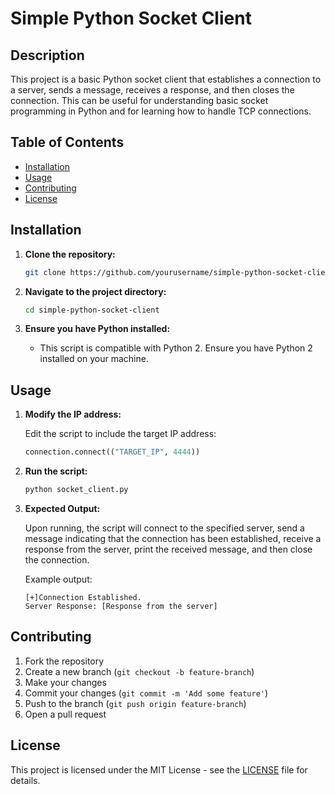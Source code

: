 # Simple Python Socket Client

## Description

This project is a basic Python socket client that establishes a connection to a server, sends a message, receives a response, and then closes the connection. This can be useful for understanding basic socket programming in Python and for learning how to handle TCP connections.

## Table of Contents

- [Installation](#installation)
- [Usage](#usage)
- [Contributing](#contributing)
- [License](#license)

## Installation

1. **Clone the repository:**

    ```bash
    git clone https://github.com/yourusername/simple-python-socket-client.git
    ```

2. **Navigate to the project directory:**

    ```bash
    cd simple-python-socket-client
    ```

3. **Ensure you have Python installed:**

    - This script is compatible with Python 2. Ensure you have Python 2 installed on your machine.

## Usage

1. **Modify the IP address:**

    Edit the script to include the target IP address:

    ```python
    connection.connect(("TARGET_IP", 4444))
    ```

2. **Run the script:**

    ```bash
    python socket_client.py
    ```

3. **Expected Output:**

    Upon running, the script will connect to the specified server, send a message indicating that the connection has been established, receive a response from the server, print the received message, and then close the connection.

    Example output:

    ```text
    [+]Connection Established.
    Server Response: [Response from the server]
    ```

## Contributing

1. Fork the repository
2. Create a new branch (`git checkout -b feature-branch`)
3. Make your changes
4. Commit your changes (`git commit -m 'Add some feature'`)
5. Push to the branch (`git push origin feature-branch`)
6. Open a pull request

## License

This project is licensed under the MIT License - see the [LICENSE](LICENSE) file for details.
